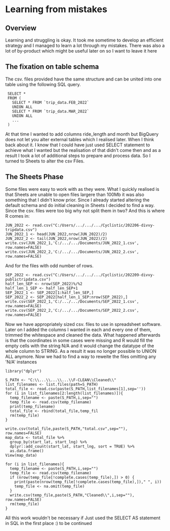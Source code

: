 # Learning from mistakes
## Overview 
Learning and struggling is okay. It took me sometime to develop an efficient strategy and I managed to learn a lot through my mistakes. There was also a lot of by-product which might be useful later on so I want to leave it here 
## The fixation on table schema
The csv. files provided have the same structure and can be united into one table using the following SQL query.

``` CREATE TABLE trip_data.year_trip_data AS 
 SELECT * 
 FROM (
   SELECT * FROM `trip_data.FEB_2022`
   UNION ALL
   SELECT * FROM `trip_data.MAR_2022`
   UNION ALL
   ...
 )
```
At that time I wanted to add columns ride_length and month but BigQuery does not let you alter external tables which I realised later.
When I think back about it. I know that I could have just used SELECT statement to achieve what I wanted but the realisation of that didn't come then and as a result I took a lot of  additional steps to prepare and process data. So I turned to Sheets to alter the csv Files.

## The Sheets Phase 
Some files were easy to work with as they were. What I quickly realised is that Sheets are unable to open files largere than 100Mb it was also something that I didn't know prior. Since I already started altering the default schema and do initial cleaning in Sheets I decided to find a way. Since the csv. files were too big why not split them in two? And this is where R comes in:
```
JUN_2022 <- read.csv("C:/Users/.../.../.../Cyclistic/202206-divvy-tripdata.csv")
JUN_2022_1 <- head(JUN_2022,nrow(JUN_2022)/2)
JUN_2022_2 <- tail(JUN_2022,nrow(JUN_2022)/2)
write.csv(JUN_2022_1,'C:/.../.../Documents/JUN_2022_1.csv', row.names=FALSE)
write.csv(JUN_2022_2,'C:/.../.../Documents/JUN_2022_2.csv', row.names=FALSE) 
```

And for the files with odd number of rows.

``` 
SEP_2022 <- read.csv("C:/Users/.../.../.../Cyclistic/202209-divvy-publictripdata.csv")
half_len_SEP <- nrow(SEP_2022)%/%2
half_len_1_SEP <- half_len_SEP+1
SEP_2022_1 <- SEP_2022[1:half_len_SEP,]
SEP_2022_2 <- SEP_2022[half_len_1_SEP:nrow(SEP_2022),]
write.csv(SEP_2022_1,'C:/.../.../Documents/SEP_2022_1.csv', row.names=FALSE)
write.csv(SEP_2022_2,'C:/.../.../Documents/SEP_2022_2.csv', row.names=FALSE) 
```

Now we have appropriately sized csv. files to use in spreadsheet software. Later on I added the columns I wanted in each and every one of them, trimmed the whitespace and cleaned the data. What happened afterwards is that the coordinates in some cases were missing and R would fill the empty cells with the string N/A and it would change the datatype of the whole column to STRING. As a result it was no longer possible to UNION ALL anymore.
Now we had to find a way to reweite the files omitting any 'N/A' instances
```
library("dplyr")

S_PATH <- "C:\\...\\...\\...\\F-CLEAN\\Cleaned\\" 
list_filenames <- list.files(path=S_PATH) 
total_file <- read.csv(paste(S_PATH,list_filenames[1],sep=''))
for (i in list_filenames[2:length(list_filenames)]){
  temp_filename <- paste(S_PATH,i,sep="")                                 
  temp_file <- read.csv(temp_filename)
  print(temp_filename)
  total_file <- rbind(total_file,temp_fil
  rm(temp_file)
}

write.csv(total_file,paste(S_PATH,"total.csv",sep=""), row.names=FALSE)
map_data <- total_file %>%
  group_by(start_lat, start_lng) %>%
  dplyr::add_count(start_lat, start_lng, sort = TRUE) %>% 
  as.data.frame()
View(map_data)

for (i in list_filenames){  
  temp_filename <- paste(S_PATH,i,sep="")                                 
  temp_file <- read.csv(temp_filename)                                     
  if (nrow(temp_file[!complete.cases(temp_file),]) > 0) { 
    print(paste(nrow(temp_file[!complete.cases(temp_file),])," ", i))
    temp_file <- na.omit(temp_file)
  }
  write.csv(temp_file,paste(S_PATH,"Cleaned\\",i,sep=""), row.names=FALSE)
  rm(temp_file)
}
```
All this work wouldn't be necessary if Just used the SELECT AS statement in SQL in the first place :)
to be continued 

